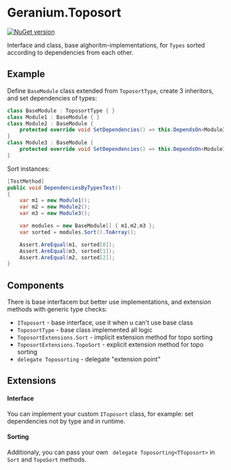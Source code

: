 # Geranium.Toposort
[![NuGet version](https://badge.fury.io/nu/Geranium.Toposort.svg)](https://badge.fury.io/nu/Geranium.Toposort)

Interface and class, base alghoritm-implementations, for `Types` sorted according to dependencies from each other.

## Example
Define `BaseModule` class extended from `ToposortType`, create 3 inheritors, and set dependencies of types:
```C#
class BaseModule : ToposortType { }
class Module1 : BaseModule { }
class Module2 : BaseModule {
    protected override void SetDependencies() => this.DependsOn<Module3>();
}
class Module3 : BaseModule {
    protected override void SetDependencies() => this.DependsOn<Module1>();
}
```
Sort instances:
```C#
[TestMethod]
public void DependenciesByTypesTest()
{
    var m1 = new Module1();
    var m2 = new Module2();
    var m3 = new Module3();

    var modules = new BaseModule[] { m1,m2,m3 };
    var sorted = modules.Sort().ToArray();

    Assert.AreEqual(m1, sorted[0]);
    Assert.AreEqual(m3, sorted[1]);
    Assert.AreEqual(m2, sorted[2]);
}
```

## Components
There is base interfacem but better use implementations, and extension methods with generic type checks:
* `IToposort` - base interface, use it when u can't use base class
* `ToposortType` - base class implemented all logic
* `ToposortExtensions.Sort` - implicit extension method for topo sorting
* `ToposortExtensions.TopoSort` - explicit extension method for topo sorting
* `delegate Toposorting` - delegate "extension point"

## Extensions
#### Interface
You can implement your custom `IToposort` class, for example: set dependencies not by type and in runtime.
#### Sorting
Additionaly, you can pass your own ` delegate Toposorting<TToposort>` in `Sort` and `TopoSort` methods.
